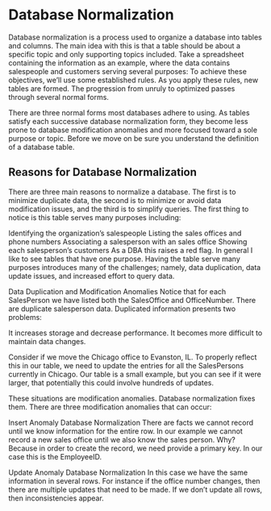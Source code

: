 # Database Normalization 

Database normalization is a process used to organize a database into tables and columns.  The main idea with this is that a table should be about a specific topic and only supporting topics included. Take a spreadsheet containing the information as an example, where the data contains salespeople and customers serving several purposes:
To achieve these objectives, we’ll use some established rules. As you apply these rules, new tables are formed. The progression from unruly to optimized passes through several normal forms.

There are three normal forms most databases adhere to using.  As tables satisfy each successive database normalization form, they become less prone to database modification anomalies and more focused toward a sole purpose or topic. Before we move on be sure you understand the definition of a database table.

## Reasons for Database Normalization
There are three main reasons to normalize a database.  The first is to minimize duplicate data, the second is to minimize or avoid data modification issues, and the third is to simplify queries. 
The first thing to notice is this table serves many purposes including:

Identifying the organization’s salespeople
Listing the sales offices and phone numbers
Associating a salesperson with an sales office
Showing each salesperson’s customers
As a DBA this raises a red flag.  In general I like to see tables that have one purpose.  Having the table serve many purposes introduces many of the challenges; namely, data duplication, data update issues, and increased effort to query data.

Data Duplication and Modification Anomalies
Notice that for each SalesPerson we have listed both the SalesOffice and OfficeNumber. There are duplicate salesperson data. Duplicated information presents two problems:

It increases storage and decrease performance.
It becomes more difficult to maintain data changes.


Consider if we move the Chicago office to Evanston, IL. To properly reflect this in our table, we need to update the entries for all the SalesPersons currently in Chicago.  Our table is a small example, but you can see if it were larger, that potentially this could involve hundreds of updates.


These situations are modification anomalies. Database normalization fixes them. There are three modification anomalies that can occur:

Insert Anomaly
Database Normalization
There are facts we cannot record until we know information for the entire row.  In our example we cannot record a new sales office until we also know the sales person.  Why?  Because in order to create the record, we need provide a primary key.  In our case this is the EmployeeID.

Update Anomaly
Database Normalization
In this case we have the same information in several rows. For instance if the office number changes, then there are multiple updates that need to be made.  If we don’t update all rows, then inconsistencies appear.